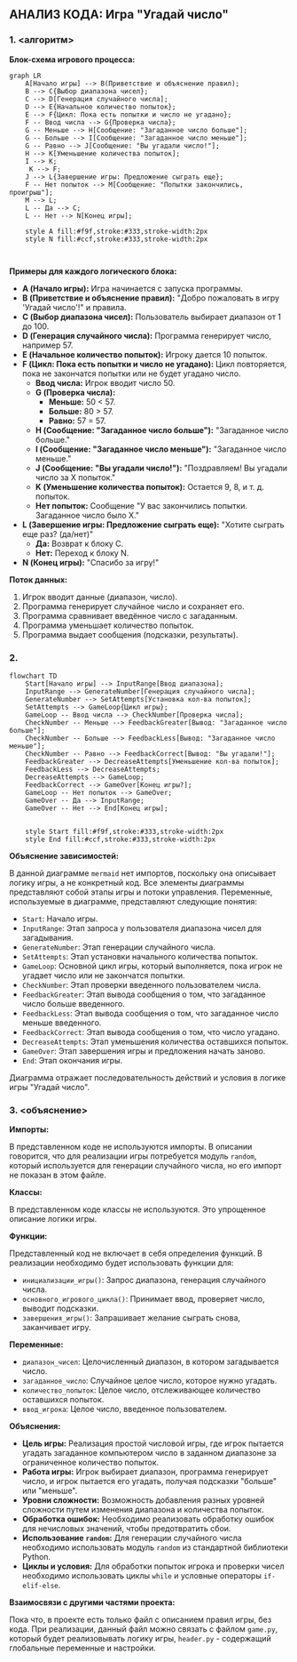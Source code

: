 ## АНАЛИЗ КОДА: Игра "Угадай число"

### 1. <алгоритм>

**Блок-схема игрового процесса:**

```mermaid
graph LR
    A[Начало игры] --> B(Приветствие и объяснение правил);
    B --> C{Выбор диапазона чисел};
    C --> D[Генерация случайного числа];
    D --> E{Начальное количество попыток};
    E --> F{Цикл: Пока есть попытки и число не угадано};
    F -- Ввод числа --> G{Проверка числа};
    G -- Меньше --> H[Сообщение: "Загаданное число больше"];
    G -- Больше --> I[Сообщение: "Загаданное число меньше"];
    G -- Равно --> J[Сообщение: "Вы угадали число!"];
    H --> K[Уменьшение количества попыток];
    I --> K;
     K --> F;
    J --> L{Завершение игры: Предложение сыграть еще};
    F -- Нет попыток --> M[Сообщение: "Попытки закончились, проигрыш"];
    M --> L;
    L -- Да --> C;
    L -- Нет --> N[Конец игры];
    
    style A fill:#f9f,stroke:#333,stroke-width:2px
    style N fill:#ccf,stroke:#333,stroke-width:2px
    
    
```

**Примеры для каждого логического блока:**

*   **A (Начало игры):** Игра начинается с запуска программы.
*   **B (Приветствие и объяснение правил):** "Добро пожаловать в игру 'Угадай число'!" и правила.
*   **C (Выбор диапазона чисел):** Пользователь выбирает диапазон от 1 до 100.
*   **D (Генерация случайного числа):** Программа генерирует число, например 57.
*   **E (Начальное количество попыток):** Игроку дается 10 попыток.
*   **F (Цикл: Пока есть попытки и число не угадано):** Цикл повторяется, пока не закончатся попытки или не будет угадано число.
    *   **Ввод числа:** Игрок вводит число 50.
    *   **G (Проверка числа):**
        *   **Меньше:** 50 < 57.
        *   **Больше:** 80 > 57.
        *   **Равно:** 57 = 57.
    *   **H (Сообщение: "Загаданное число больше"):** "Загаданное число больше."
    *   **I (Сообщение: "Загаданное число меньше"):** "Загаданное число меньше."
    *   **J (Сообщение: "Вы угадали число!"):** "Поздравляем! Вы угадали число за X попыток."
    *   **K (Уменьшение количества попыток):** Остается 9, 8, и т. д. попыток.
    *   **Нет попыток:** Сообщение "У вас закончились попытки. Загаданное число было X."
*   **L (Завершение игры: Предложение сыграть еще):** "Хотите сыграть еще раз? (да/нет)"
    *   **Да:** Возврат к блоку C.
    *   **Нет:** Переход к блоку N.
*   **N (Конец игры):** "Спасибо за игру!"

**Поток данных:**

1.  Игрок вводит данные (диапазон, число).
2.  Программа генерирует случайное число и сохраняет его.
3.  Программа сравнивает введённое число с загаданным.
4.  Программа уменьшает количество попыток.
5.  Программа выдает сообщения (подсказки, результаты).

### 2. <mermaid>

```mermaid
flowchart TD
    Start[Начало игры] --> InputRange[Ввод диапазона];
    InputRange --> GenerateNumber[Генерация случайного числа];
    GenerateNumber --> SetAttempts[Установка кол-ва попыток];
    SetAttempts --> GameLoop{Цикл игры};
    GameLoop -- Ввод числа --> CheckNumber[Проверка числа];
    CheckNumber -- Меньше --> FeedbackGreater[Вывод: "Загаданное число больше"];
    CheckNumber -- Больше --> FeedbackLess[Вывод: "Загаданное число меньше"];
    CheckNumber -- Равно --> FeedbackCorrect[Вывод: "Вы угадали!"];
    FeedbackGreater --> DecreaseAttempts[Уменьшение кол-ва попыток];
    FeedbackLess --> DecreaseAttempts;
    DecreaseAttempts --> GameLoop;
    FeedbackCorrect --> GameOver[Конец игры?];    
    GameLoop -- Нет попыток --> GameOver;
    GameOver -- Да --> InputRange;
    GameOver -- Нет --> End[Конец игры];

    
    style Start fill:#f9f,stroke:#333,stroke-width:2px
    style End fill:#ccf,stroke:#333,stroke-width:2px
```

**Объяснение зависимостей:**

В данной диаграмме `mermaid` нет импортов, поскольку она описывает логику игры, а не конкретный код. Все элементы диаграммы представляют собой этапы игры и потоки управления.
Переменные, используемые в диаграмме, представляют следующие понятия:

*   `Start`: Начало игры.
*   `InputRange`: Этап запроса у пользователя диапазона чисел для загадывания.
*   `GenerateNumber`: Этап генерации случайного числа.
*   `SetAttempts`: Этап установки начального количества попыток.
*   `GameLoop`: Основной цикл игры, который выполняется, пока игрок не угадает число или не закончатся попытки.
*   `CheckNumber`: Этап проверки введенного пользователем числа.
*   `FeedbackGreater`: Этап вывода сообщения о том, что загаданное число больше введенного.
*   `FeedbackLess`: Этап вывода сообщения о том, что загаданное число меньше введенного.
*   `FeedbackCorrect`: Этап вывода сообщения о том, что число угадано.
*   `DecreaseAttempts`: Этап уменьшения количества оставшихся попыток.
*  `GameOver`: Этап завершения игры и предложения начать заново.
*  `End`: Этап окончания игры.

Диаграмма отражает последовательность действий и условия в логике игры "Угадай число".

### 3. <объяснение>

**Импорты:**

В представленном коде не используются импорты. В описании говорится, что для реализации игры потребуется модуль `random`, который используется для генерации случайного числа, но его импорт не показан в этом файле.

**Классы:**

В представленном коде классы не используются. Это упрощенное описание логики игры.

**Функции:**

Представленный код не включает в себя определения функций. В реализации необходимо будет использовать функции для:

*   `инициализации_игры()`: Запрос диапазона, генерация случайного числа.
*   `основного_игрового_цикла()`: Принимает ввод, проверяет число, выводит подсказки.
*   `завершения_игры()`: Запрашивает желание сыграть снова, заканчивает игру.

**Переменные:**

*   `диапазон_чисел`: Целочисленный диапазон, в котором загадывается число.
*   `загаданное_число`: Случайное целое число, которое нужно угадать.
*   `количество_попыток`: Целое число, отслеживающее количество оставшихся попыток.
*   `ввод_игрока`: Целое число, введенное пользователем.

**Объяснения:**

*   **Цель игры:** Реализация простой числовой игры, где игрок пытается угадать загаданное компьютером число в заданном диапазоне за ограниченное количество попыток.
*   **Работа игры:** Игрок выбирает диапазон, программа генерирует число, и игрок пытается его угадать, получая подсказки "больше" или "меньше".
*   **Уровни сложности:** Возможность добавления разных уровней сложности путем изменения диапазона и количества попыток.
*   **Обработка ошибок:** Необходимо реализовать обработку ошибок для нечисловых значений, чтобы предотвратить сбои.
*   **Использование `random`:** Для генерации случайного числа необходимо использовать модуль `random` из стандартной библиотеки Python.
*   **Циклы и условия:** Для обработки попыток игрока и проверки чисел необходимо использовать циклы `while` и условные операторы `if-elif-else`.

**Взаимосвязи с другими частями проекта:**

Пока что, в проекте есть только файл с описанием правил игры, без кода. При реализации, данный файл можно связать с файлом `game.py`, который будет реализовывать логику игры, `header.py` - содержащий глобальные переменные и настройки.